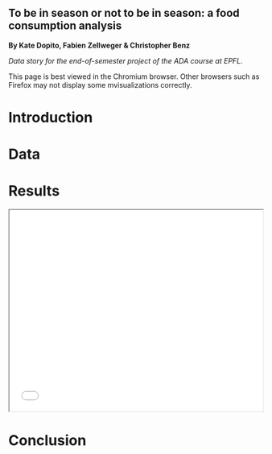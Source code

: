 ## To be in season or not to be in season: a food consumption analysis

<p>
  <strong>By Kate Dopito, Fabien Zellweger & Christopher Benz</strong>
</p>

<p>
  <em>Data story for the end-of-semester project of the ADA course at EPFL.</em>
</p>

<p>
  This page is best viewed in the Chromium browser. Other browsers such as Firefox may not display some mvisualizations correctly.
</p>


<h1>Introduction</h1>

<h1>Data</h1>


<h1>Results</h1>

<iframe src="map_test.html" width="100%" height="400">hmm kay</iframe>


<h1>Conclusion</h1>

<html><head>


<!-- Load require.js. Delete this if your page already loads require.js -->
<script src="https://cdnjs.cloudflare.com/ajax/libs/require.js/2.3.4/require.min.js" integrity="sha256-Ae2Vz/4ePdIu6ZyI/5ZGsYnb+m0JlOmKPjt6XZ9JJkA=" crossorigin="anonymous"></script>
<script src="https://unpkg.com/@jupyter-widgets/html-manager@*/dist/embed-amd.js" crossorigin="anonymous"></script>
<script type="application/vnd.jupyter.widget-state+json">
{
    "version_major": 2,
    "version_minor": 0,
    "state": {}
}
</script>
</head>
<body>


</body>
</html>

